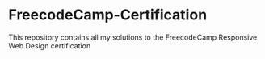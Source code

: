 # FreecodeCamp-Certification
This repository contains all my solutions to the FreecodeCamp Responsive Web Design certification

